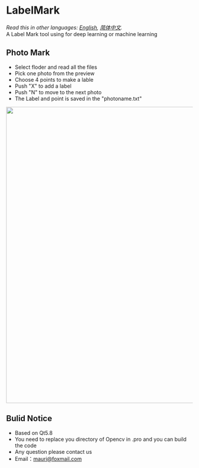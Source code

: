 # LabelMark  
*Read this in other languages: [English](README.md), [简体中文](README-zh.md).*  
A Label Mark tool using for deep learning or machine learning        
## Photo Mark  
- Select floder and read all the files
- Pick one photo from the preview
- Choose 4 points to make a lable
- Push "X" to add a label
- Push "N" to move to the next photo
- The Label and point is saved in the "photoname.txt"
     
<img src="images/show.gif" width = "800" align=center />  

## Bulid Notice
- Based on Qt5.8
- You need to replace you directory of Opencv in .pro and you can build the code
- Any question please contact us
- Email：mauri@foxmail.com
